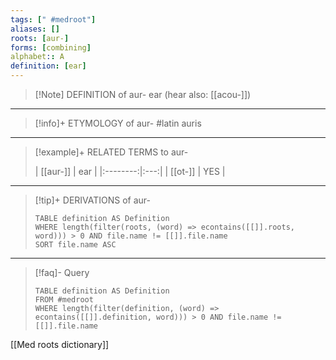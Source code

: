 ```yaml
---
tags: [" #medroot"]
aliases: []
roots: [aur-]
forms: [combining]
alphabet:: A
definition: [ear]
---
```

>[!Note] DEFINITION of aur-
>ear (hear also: [[acou-]])
_____
>[!info]+ ETYMOLOGY of aur-
>#latin auris
_____
>[!example]+ RELATED TERMS to aur-
>
>| [[aur-]] | ear |
|:--------:|:---:|
| [[ot-]]  | YES |
_____
>[!tip]+ DERIVATIONS of aur-
>```dataview
>TABLE definition AS Definition 
>WHERE length(filter(roots, (word) => econtains([[]].roots, word))) > 0 AND file.name != [[]].file.name
>SORT file.name ASC
>```
_____
>[!faq]- Query
>
>```dataview
>TABLE definition AS Definition
>FROM #medroot
>WHERE length(filter(definition, (word) => econtains([[]].definition, word))) > 0 AND file.name != [[]].file.name
>```

[[Med roots dictionary]]